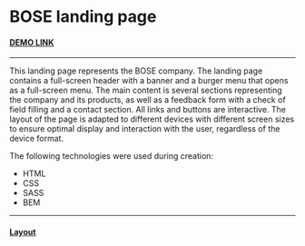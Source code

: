 # BOSE landing page
#### [DEMO LINK](https://volodymir-tymtsias.github.io/BOSE-landing-page/)
---
This landing page represents the BOSE company. The landing page contains a full-screen header with a banner and a burger menu that opens as a full-screen menu. The main content is several sections representing the company and its products, as well as a feedback form with a check of field filling and a contact section. All links and buttons are interactive. The layout of the page is adapted to different devices with different screen sizes to ensure optimal display and interaction with the user, regardless of the device format.

The following technologies were used during creation:
-	HTML
-	CSS
-	SASS
-	BEM
---
#### [Layout](https://www.figma.com/file/OMjQNb3hg1LKMV4OwyQ3Ao/BOSE)
